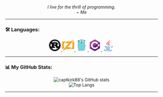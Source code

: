 <p align="center">
  <em>I live for the thrill of programming.<br> ~ Me</em>
</p>

---

### 🛠️ Languages:

<p align="center">
  <a href="https://www.rust-lang.org" target="_blank" rel="noreferrer"> <img src="https://raw.githubusercontent.com/devicons/devicon/master/icons/rust/rust-original.svg" alt="rust" width="40" height="40"/> </a>
  <a href="https://ziglang.org/" target="_blank" rel="noreferrer"> <img src="https://raw.githubusercontent.com/devicons/devicon/master/icons/zig/zig-original.svg" alt="zig" width="40" height="40"/> </a>
  <a href="https://golang.org" target="_blank" rel="noreferrer"> <img src="https://raw.githubusercontent.com/devicons/devicon/master/icons/go/go-original.svg" alt="go" width="40" height="40"/> </a>
  <a href="https://docs.microsoft.com/en-us/dotnet/csharp/" target="_blank" rel="noreferrer"> <img src="https://raw.githubusercontent.com/devicons/devicon/master/icons/csharp/csharp-original.svg" alt="csharp" width="40" height="40"/> </a>
  <a href="https://www.java.com" target="_blank" rel="noreferrer"> <img src="https://raw.githubusercontent.com/devicons/devicon/master/icons/java/java-original.svg" alt="java" width="40" height="40"/> </a>
</p>

---

### 📊 My GitHub Stats:

<p align="center">
  <img src="https://github-readme-stats.vercel.app/api?username=captkirk88&show_icons=true&theme=dark" alt="captkirk88's GitHub stats" />
  <br/>
  <img src="https://github-readme-stats.vercel.app/api/top-langs/?username=captkirk88&layout=compact&theme=dark" alt="Top Langs" />
</p>

---

<!--
### 🤝 Connect with me:

<p align="center">
  <a href="https://linkedin.com/in/[your-linkedin-username]">
    <img src="https://img.shields.io/badge/LinkedIn-0077B5?style=for-the-badge&logo=linkedin&logoColor=white" alt="LinkedIn"/>
  </a>
  <a href="https://twitter.com/[your-twitter-username]">
    <img src="https://img.shields.io/badge/Twitter-1DA1F2?style=for-the-badge&logo=twitter&logoColor=white" alt="Twitter"/>
  </a>
</p>
-->
